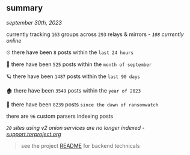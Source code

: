 
## summary
_september 30th, 2023_

currently tracking `163` groups across `293` relays & mirrors - _`108` currently online_

⏲ there have been `8` posts within the `last 24 hours`

🦈 there have been `525` posts within the `month of september`

🪐 there have been `1487` posts within the `last 90 days`

🏚 there have been `3549` posts within the `year of 2023`

🦕 there have been `8239` posts `since the dawn of ransomwatch`

there are `96` custom parsers indexing posts

_`20` sites using v2 onion services are no longer indexed - [support.torproject.org](https://support.torproject.org/onionservices/v2-deprecation/)_

> see the project [README](https://github.com/joshhighet/ransomwatch#ransomwatch--) for backend technicals
